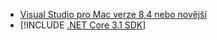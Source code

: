 * [Visual Studio pro Mac verze 8,4 nebo novější](https://visualstudio.microsoft.com/vs/mac/)
* [!INCLUDE [.NET Core 3.1 SDK](~/includes/3.1-SDK.md)]
